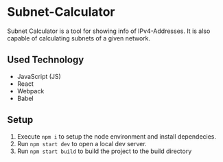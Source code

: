 # Subnet-Calculator

Subnet Calculator is a tool for showing info of IPv4-Addresses.
It is also capable of calculating subnets of a given network.

## Used Technology

- JavaScript (JS)
- React
- Webpack
- Babel

## Setup

1.  Execute `npm i` to setup the node environment and install dependecies.
2.  Run `npm start dev` to open a local dev server.
3.  Run `npm start build` to build the project to the build directory
